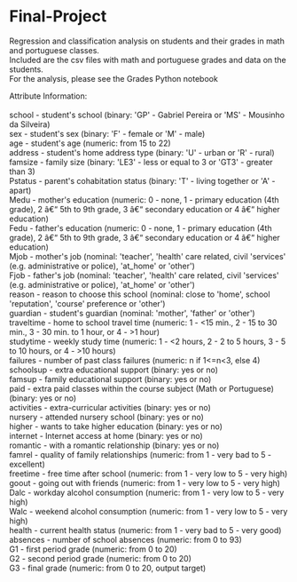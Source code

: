 # Final-Project
Regression and classification analysis on students and their grades in math and portuguese classes.
<br>
Included are the csv files with math and portuguese grades and data on the students.
<br>
For the analysis, please see the Grades Python notebook

Attribute Information:
<br>
<br>
school - student's school (binary: 'GP' - Gabriel Pereira or 'MS' - Mousinho da Silveira)
<br>
sex - student's sex (binary: 'F' - female or 'M' - male)
<br>
age - student's age (numeric: from 15 to 22)
<br>
address - student's home address type (binary: 'U' - urban or 'R' - rural)
<br>
famsize - family size (binary: 'LE3' - less or equal to 3 or 'GT3' - greater than 3)
<br>
Pstatus - parent's cohabitation status (binary: 'T' - living together or 'A' - apart)
<br>
Medu - mother's education (numeric: 0 - none, 1 - primary education (4th grade), 2 â€“ 5th to 9th grade, 3 â€“ secondary education or 4 â€“ higher education)
<br>
Fedu - father's education (numeric: 0 - none, 1 - primary education (4th grade), 2 â€“ 5th to 9th grade, 3 â€“ secondary education or 4 â€“ higher education)
<br>
Mjob - mother's job (nominal: 'teacher', 'health' care related, civil 'services' (e.g. administrative or police), 'at_home' or 'other')
<br>
Fjob - father's job (nominal: 'teacher', 'health' care related, civil 'services' (e.g. administrative or police), 'at_home' or 'other')
<br>
reason - reason to choose this school (nominal: close to 'home', school 'reputation', 'course' preference or 'other')
<br>
guardian - student's guardian (nominal: 'mother', 'father' or 'other')
<br>
traveltime - home to school travel time (numeric: 1 - <15 min., 2 - 15 to 30 min., 3 - 30 min. to 1 hour, or 4 - >1 hour)
<br>
studytime - weekly study time (numeric: 1 - <2 hours, 2 - 2 to 5 hours, 3 - 5 to 10 hours, or 4 - >10 hours)
<br>
failures - number of past class failures (numeric: n if 1<=n<3, else 4)
<br>
schoolsup - extra educational support (binary: yes or no)
<br>
famsup - family educational support (binary: yes or no)
<br>
paid - extra paid classes within the course subject (Math or Portuguese) (binary: yes or no)
<br>
activities - extra-curricular activities (binary: yes or no)
<br>
nursery - attended nursery school (binary: yes or no)
<br>
higher - wants to take higher education (binary: yes or no)
<br>
internet - Internet access at home (binary: yes or no)
<br>
romantic - with a romantic relationship (binary: yes or no)
<br>
famrel - quality of family relationships (numeric: from 1 - very bad to 5 - excellent)
<br>
freetime - free time after school (numeric: from 1 - very low to 5 - very high)
<br>
goout - going out with friends (numeric: from 1 - very low to 5 - very high)
<br>
Dalc - workday alcohol consumption (numeric: from 1 - very low to 5 - very high)
<br>
Walc - weekend alcohol consumption (numeric: from 1 - very low to 5 - very high)
<br>
health - current health status (numeric: from 1 - very bad to 5 - very good)
<br>
absences - number of school absences (numeric: from 0 to 93)
<br>
G1 - first period grade (numeric: from 0 to 20)
<br>
G2 - second period grade (numeric: from 0 to 20)
<br>
G3 - final grade (numeric: from 0 to 20, output target)
<br>
